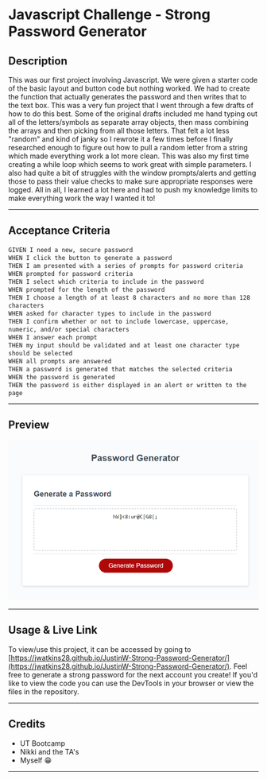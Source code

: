 # Javascript Challenge - Strong Password Generator

## **Description**

This was our first project involving Javascript. We were given a starter code of the basic layout and button code but nothing worked. We had to create the function that actually generates the password and then writes that to the text box. This was a very fun project that I went through a few drafts of how to do this best. Some of the original drafts included me hand typing out all of the letters/symbols as separate array objects, then mass combining the arrays and then picking from all those letters. That felt a lot less "random" and kind of janky so I rewrote it a few times before I finally researched enough to figure out how to pull a random letter from a string which made everything work a lot more clean. This was also my first time creating a while loop which seems to work great with simple parameters. I also had quite a bit of struggles with the window prompts/alerts and getting those to pass their value checks to make sure appropriate responses were logged. All in all, I learned a lot here and had to push my knowledge limits to make everything work the way I wanted it to! 

---

## **Acceptance Criteria**
```
GIVEN I need a new, secure password
WHEN I click the button to generate a password
THEN I am presented with a series of prompts for password criteria
WHEN prompted for password criteria
THEN I select which criteria to include in the password
WHEN prompted for the length of the password
THEN I choose a length of at least 8 characters and no more than 128 characters
WHEN asked for character types to include in the password
THEN I confirm whether or not to include lowercase, uppercase, numeric, and/or special characters
WHEN I answer each prompt
THEN my input should be validated and at least one character type should be selected
WHEN all prompts are answered
THEN a password is generated that matches the selected criteria
WHEN the password is generated
THEN the password is either displayed in an alert or written to the page
```
---

## **Preview**
![Website Preview](./assets/Screenshot.PNG)

---

## **Usage & Live Link**

To view/use this project, it can be accessed by going to [https://jwatkins28.github.io/JustinW-Strong-Password-Generator/](https://jwatkins28.github.io/JustinW-Strong-Password-Generator/). Feel free to generate a strong password for the next account you create! If you'd like to view the code you can use the DevTools in your browser or view the files in the repository. 

---

## **Credits**

- UT Bootcamp
- Nikki and the TA's
- Myself 😁 

---
